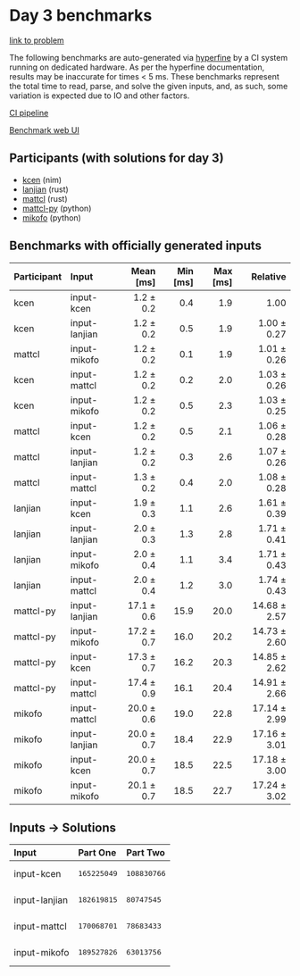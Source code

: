 # Day 3 benchmarks

[link to problem](https://adventofcode.com/2024/day/3)

The following benchmarks are auto-generated via
[hyperfine](https://github.com/sharkdp/hyperfine) by a CI system running on
dedicated hardware. As per the hyperfine documentation, results may be
inaccurate for times < 5 ms. These benchmarks represent the total time to read,
parse, and solve the given inputs, and, as such, some variation is expected due
to IO and other factors.

[CI pipeline](http://ci.papercode.net:8080/teams/main/pipelines/aoc2024)

[Benchmark web UI](https://aoc.ancalagon.black)


## Participants (with solutions for day 3)

- [kcen](https://github.com/kcen/aoc2024) (nim)
- [lanjian](https://github.com/lanjian/aoc-2024) (rust)
- [mattcl](https://github.com/mattcl/aoc2024) (rust)
- [mattcl-py](https://github.com/mattcl/aoc2024-py) (python)
- [mikofo](https://github.com/mikofo/aoc2024) (python)


## Benchmarks with officially generated inputs

| Participant | Input | Mean [ms] | Min [ms] | Max [ms] | Relative |
|:---|:---|---:|---:|---:|---:|
| kcen | input-kcen | 1.2 ± 0.2 | 0.4 | 1.9 | 1.00 |
| kcen | input-lanjian | 1.2 ± 0.2 | 0.5 | 1.9 | 1.00 ± 0.27 |
| mattcl | input-mikofo | 1.2 ± 0.2 | 0.1 | 1.9 | 1.01 ± 0.26 |
| kcen | input-mattcl | 1.2 ± 0.2 | 0.2 | 2.0 | 1.03 ± 0.26 |
| kcen | input-mikofo | 1.2 ± 0.2 | 0.5 | 2.3 | 1.03 ± 0.25 |
| mattcl | input-kcen | 1.2 ± 0.2 | 0.5 | 2.1 | 1.06 ± 0.28 |
| mattcl | input-lanjian | 1.2 ± 0.2 | 0.3 | 2.6 | 1.07 ± 0.26 |
| mattcl | input-mattcl | 1.3 ± 0.2 | 0.4 | 2.0 | 1.08 ± 0.28 |
| lanjian | input-kcen | 1.9 ± 0.3 | 1.1 | 2.6 | 1.61 ± 0.39 |
| lanjian | input-lanjian | 2.0 ± 0.3 | 1.3 | 2.8 | 1.71 ± 0.41 |
| lanjian | input-mikofo | 2.0 ± 0.4 | 1.1 | 3.4 | 1.71 ± 0.43 |
| lanjian | input-mattcl | 2.0 ± 0.4 | 1.2 | 3.0 | 1.74 ± 0.43 |
| mattcl-py | input-lanjian | 17.1 ± 0.6 | 15.9 | 20.0 | 14.68 ± 2.57 |
| mattcl-py | input-mikofo | 17.2 ± 0.7 | 16.0 | 20.2 | 14.73 ± 2.60 |
| mattcl-py | input-kcen | 17.3 ± 0.7 | 16.2 | 20.3 | 14.85 ± 2.62 |
| mattcl-py | input-mattcl | 17.4 ± 0.9 | 16.1 | 20.4 | 14.91 ± 2.66 |
| mikofo | input-mattcl | 20.0 ± 0.6 | 19.0 | 22.8 | 17.14 ± 2.99 |
| mikofo | input-lanjian | 20.0 ± 0.7 | 18.4 | 22.9 | 17.16 ± 3.01 |
| mikofo | input-kcen | 20.0 ± 0.7 | 18.5 | 22.5 | 17.18 ± 3.00 |
| mikofo | input-mikofo | 20.1 ± 0.7 | 18.5 | 22.7 | 17.24 ± 3.02 |


## Inputs -> Solutions

| Input | Part One | Part Two |
|:---|:---|:---|
|input-kcen|<pre>165225049</pre>|<pre>108830766</pre>|
|input-lanjian|<pre>182619815</pre>|<pre>80747545</pre>|
|input-mattcl|<pre>170068701</pre>|<pre>78683433</pre>|
|input-mikofo|<pre>189527826</pre>|<pre>63013756</pre>|